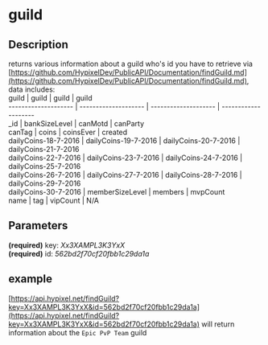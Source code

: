 # guild  
## Description  
returns various information about a guild who's id you have to retrieve via [https://github.com/HypixelDev/PublicAPI/Documentation/findGuild.md](https://github.com/HypixelDev/PublicAPI/Documentation/findGuild.md), data includes:  
guild                | guild                | guild                | guild  
-------------------- | -------------------- | -------------------- | --------------------  
_id                  | bankSizeLevel        | canMotd              | canParty  
canTag               | coins                | coinsEver            | created  
dailyCoins-18-7-2016 | dailyCoins-19-7-2016 | dailyCoins-20-7-2016 | dailyCoins-21-7-2016  
dailyCoins-22-7-2016 | dailyCoins-23-7-2016 | dailyCoins-24-7-2016 | dailyCoins-25-7-2016  
dailyCoins-26-7-2016 | dailyCoins-27-7-2016 | dailyCoins-28-7-2016 | dailyCoins-29-7-2016  
dailyCoins-30-7-2016 | memberSizeLevel      | members              | mvpCount  
name                 | tag                  | vipCount             | N/A  
## Parameters  
**(required)** key: *Xx3XAMPL3K3YxX*  
**(required)** id: *562bd2f70cf20fbb1c29da1a*  
## example  
[https://api.hypixel.net/findGuild?key=Xx3XAMPL3K3YxX&id=562bd2f70cf20fbb1c29da1a](https://api.hypixel.net/findGuild?key=Xx3XAMPL3K3YxX&id=562bd2f70cf20fbb1c29da1a)  will return information about the ```Epic PvP Team``` guild  
